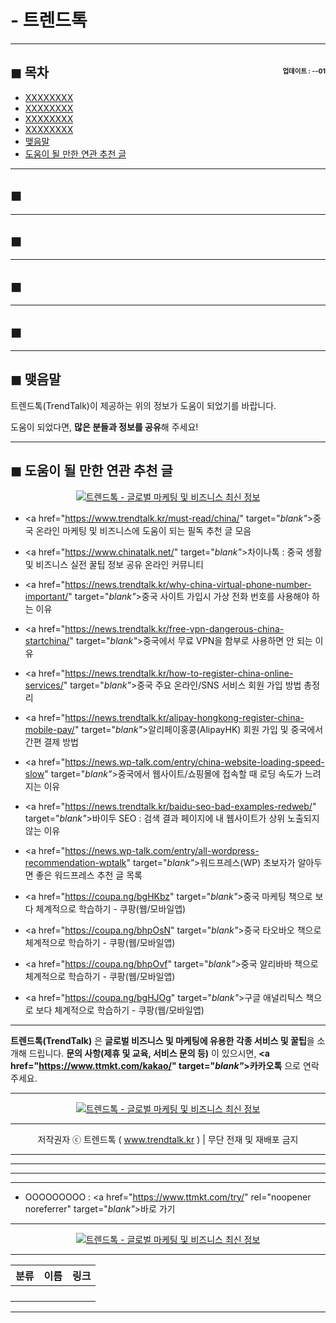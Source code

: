 # - 트렌드톡

<!-- <a name="index"></a> -->
***
## ◼︎ 목차 <span style="font-size:0.5em; float:right; padding:0.5em 0 0;"><i class="fas fa-clock"></i> 업데이트 : <span class="post-year"></span>-<span class="post-month-digits"></span>-01</span>

- [XXXXXXXX](#index-00)
- [XXXXXXXX](#index-01)
- [XXXXXXXX](#index-02)
- [XXXXXXXX](#index-03)
- [맺음말](#index-epilogue)
- [도움이 될 만한 연관 추천 글](#recommendation)

<!-- <a name="index-00"></a> -->
***
## ◼︎

<!-- <a name="index-01"></a> -->
***
## ◼︎

<!-- <a name="index-02"></a> -->
***
## ◼︎

<!-- <a name="index-03"></a> -->
***
## ◼︎

<!-- <a name="index-epilogue"></a> -->
***
## ◼︎ 맺음말

트렌드톡(TrendTalk)이 제공하는 위의 정보가 도움이 되었기를 바랍니다.

도움이 되었다면, **많은 분들과 정보를 공유**해 주세요!

<!-- <a name="recommendation"></a> -->
***
## ◼︎ 도움이 될 만한 연관 추천 글

<center><a href="https://www.trendtalk.kr/kakao/" target="_blank"_><img src="https://hellotblog.files.wordpress.com/2019/04/ttmkt-logo-girl-round-02-120x120.png" style="max-width:100%;" alt="트렌드톡 - 글로벌 마케팅 및 비즈니스 최신 정보"></a></center>

- <a href="https://www.trendtalk.kr/must-read/china/" target="_blank"_>중국 온라인 마케팅 및 비즈니스에 도움이 되는 필독 추천 글 모음</a>

- <a href="https://www.chinatalk.net/" target="_blank"_>차이나톡 : 중국 생활 및 비즈니스 실전 꿀팁 정보 공유 온라인 커뮤니티</a>

- <a href="https://news.trendtalk.kr/why-china-virtual-phone-number-important/" target="_blank"_>중국 사이트 가입시 가상 전화 번호를 사용해야 하는 이유</a>

- <a href="https://news.trendtalk.kr/free-vpn-dangerous-china-startchina/" target="_blank"_>중국에서 무료 VPN을 함부로 사용하면 안 되는 이유</a>

- <a href="https://news.trendtalk.kr/how-to-register-china-online-services/" target="_blank"_>중국 주요 온라인/SNS 서비스 회원 가입 방법 총정리</a>

- <a href="https://news.trendtalk.kr/alipay-hongkong-register-china-mobile-pay/" target="_blank"_>알리페이홍콩(AlipayHK) 회원 가입 및 중국에서 간편 결제 방법</a>

- <a href="https://news.wp-talk.com/entry/china-website-loading-speed-slow" target="_blank"_>중국에서 웹사이트/쇼핑몰에 접속할 때 로딩 속도가 느려지는 이유</a>

- <a href="https://news.trendtalk.kr/baidu-seo-bad-examples-redweb/" target="_blank"_>바이두 SEO : 검색 결과 페이지에 내 웹사이트가 상위 노출되지 않는 이유</a>

- <a href="https://news.wp-talk.com/entry/all-wordpress-recommendation-wptalk" target="_blank"_>워드프레스(WP) 초보자가 알아두면 좋은 워드프레스 추천 글 목록</a>

- <a href="https://coupa.ng/bgHKbz" target="_blank"_>중국 마케팅 책으로 보다 체계적으로 학습하기 - 쿠팡(웹/모바일앱)</a>

- <a href="https://coupa.ng/bhpOsN" target="_blank"_>중국 타오바오 책으로 체계적으로 학습하기 - 쿠팡(웹/모바일앱)</a>

- <a href="https://coupa.ng/bhpOvf" target="_blank"_>중국 알리바바 책으로 체계적으로 학습하기 - 쿠팡(웹/모바일앱)</a>

- <a href="https://coupa.ng/bgHJOg" target="_blank"_>구글 애널리틱스 책으로 보다 체계적으로 학습하기 - 쿠팡(웹/모바일앱)</a>

***
**트렌드톡(TrendTalk)** 은 **글로벌 비즈니스 및 마케팅에 유용한 각종 서비스 및 꿀팁**을 소개해 드립니다.
**문의 사항(제휴 및 교육, 서비스 문의 등)** 이 있으시면, **<a href="https://www.ttmkt.com/kakao/" target="_blank"_>카카오톡</a>** 으로 연락 주세요.

***
<center><a href="https://www.trendtalk.kr/kakao/" target="_blank"_><img src="https://hellotblog.files.wordpress.com/2019/04/trendtalk-logo-round-120x120.png" style="max-width:100%;" alt="트렌드톡 - 글로벌 마케팅 및 비즈니스 최신 정보"></a></center>

***
<center>저작권자 ⓒ 트렌드톡 ( <a href="https://www.trendtalk.kr/newsletter/" target="_blank"_>www.trendtalk.kr</a> ) | 무단 전재 및 재배포 금지</center>

***
<!-- Google Adsense (TrendTalk News : Middle) -->
<ins class="adsbygoogle"
     style="display:block"
     data-ad-client="ca-pub-8106408173466568"
     data-ad-slot="8421395558"
     data-ad-format="auto"
     data-full-width-responsive="true"></ins>
<script>
(adsbygoogle = window.adsbygoogle || []).push({});
</script>

***
***
***
- OOOOOOOOO : <a href="https://www.ttmkt.com/try/" rel="noopener noreferrer" target="_blank"_>바로 가기</a>

***
<center><a href="https://www.trendtalk.kr/kakao/" rel="noopener noreferrer" target="_blank"_><img src="https://hellotblog.files.wordpress.com/2019/04/trendtalk-logo-round-120x120.png" style="max-width:100%;" alt="트렌드톡 - 글로벌 마케팅 및 비즈니스 최신 정보"></a></center>

***
<center>

|분류|이름|링크|
|:-:|:-:|:-:|
||||
||||
||||
||||

</center>

***
